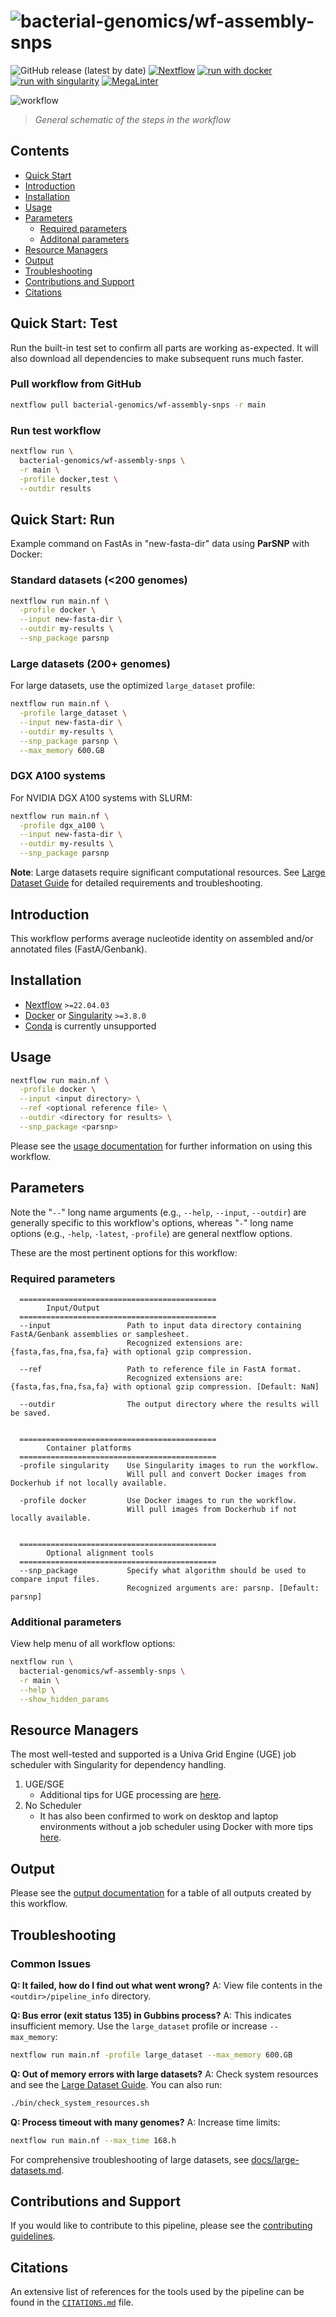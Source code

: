 <h1>
  <picture>
    <source media="(prefers-color-scheme: dark)" srcset="docs/images/wf-assembly-snps_logo_dark.png">
    <img alt="bacterial-genomics/wf-assembly-snps" src="docs/images/wf-assembly-snps_logo_light.png">
  </picture>
</h1>

![GitHub release (latest by date)](https://img.shields.io/github/v/release/bacterial-genomics/wf-assembly-snps)
[![Nextflow](https://img.shields.io/badge/nextflow%20DSL2-%E2%89%A522.04.3-23aa62.svg)](https://www.nextflow.io/)
[![run with docker](https://img.shields.io/badge/run%20with-docker-0db7ed?labelColor=000000&logo=docker)](https://www.docker.com/)
[![run with singularity](https://img.shields.io/badge/run%20with-singularity-1d355c.svg?labelColor=000000)](https://sylabs.io/docs/)
[![MegaLinter](https://github.com/bacterial-genomics/wf-assembly-snps/actions/workflows/mega-linter.yml/badge.svg)](https://github.com/bacterial-genomics/wf-assembly-snps/actions/workflows/mega-linter.yml)

![workflow](docs/images/wf-assembly-snps_workflow.png)

> _General schematic of the steps in the workflow_

## Contents

- [Quick Start](#quick-start-test)
- [Introduction](#introduction)
- [Installation](#installation)
- [Usage](#usage)
- [Parameters](#parameters)
  - [Required parameters](#required-parameters)
  - [Additonal parameters](#additional-parameters)
- [Resource Managers](#resource-managers)
- [Output](#output)
- [Troubleshooting](#troubleshooting)
- [Contributions and Support](#contributions-and-support)
- [Citations](#citations)

## Quick Start: Test

Run the built-in test set to confirm all parts are working as-expected. It will also download all dependencies to make subsequent runs much faster.

### Pull workflow from GitHub

```bash
nextflow pull bacterial-genomics/wf-assembly-snps -r main
```

### Run test workflow

```bash
nextflow run \
  bacterial-genomics/wf-assembly-snps \
  -r main \
  -profile docker,test \
  --outdir results
```

## Quick Start: Run

Example command on FastAs in "new-fasta-dir" data using **ParSNP** with Docker:

### Standard datasets (<200 genomes)

```bash
nextflow run main.nf \
  -profile docker \
  --input new-fasta-dir \
  --outdir my-results \
  --snp_package parsnp
```

### Large datasets (200+ genomes)

For large datasets, use the optimized `large_dataset` profile:

```bash
nextflow run main.nf \
  -profile large_dataset \
  --input new-fasta-dir \
  --outdir my-results \
  --snp_package parsnp \
  --max_memory 600.GB
```

### DGX A100 systems

For NVIDIA DGX A100 systems with SLURM:

```bash
nextflow run main.nf \
  -profile dgx_a100 \
  --input new-fasta-dir \
  --outdir my-results \
  --snp_package parsnp
```

**Note**: Large datasets require significant computational resources. See [Large Dataset Guide](docs/large-datasets.md) for detailed requirements and troubleshooting.

## Introduction

This workflow performs average nucleotide identity on assembled and/or annotated files (FastA/Genbank).

## Installation

- [Nextflow](https://www.nextflow.io/docs/latest/getstarted.html#installation) `>=22.04.03`
- [Docker](https://docs.docker.com/engine/installation/) or [Singularity](https://www.sylabs.io/guides/3.0/user-guide/) `>=3.8.0`
- [Conda](https://docs.conda.io/projects/conda/en/latest/user-guide/install/index.html) is currently unsupported

## Usage

```bash
nextflow run main.nf \
  -profile docker \
  --input <input directory> \
  --ref <optional reference file> \
  --outdir <directory for results> \
  --snp_package <parsnp>
```

Please see the [usage documentation](docs/usage.md) for further information on using this workflow.

## Parameters

Note the "`--`" long name arguments (e.g., `--help`, `--input`, `--outdir`) are generally specific to this workflow's options, whereas "`-`" long name options (e.g., `-help`, `-latest`, `-profile`) are general nextflow options.

These are the most pertinent options for this workflow:

### Required parameters

```console
  ============================================
        Input/Output
  ============================================
  --input                 Path to input data directory containing FastA/Genbank assemblies or samplesheet.
                          Recognized extensions are:  {fasta,fas,fna,fsa,fa} with optional gzip compression.

  --ref                   Path to reference file in FastA format.
                          Recognized extensions are:  {fasta,fas,fna,fsa,fa} with optional gzip compression. [Default: NaN]

  --outdir                The output directory where the results will be saved.


  ============================================
        Container platforms
  ============================================
  -profile singularity    Use Singularity images to run the workflow.
                          Will pull and convert Docker images from Dockerhub if not locally available.

  -profile docker         Use Docker images to run the workflow.
                          Will pull images from Dockerhub if not locally available.


  ============================================
        Optional alignment tools
  ============================================
  --snp_package           Specify what algorithm should be used to compare input files.
                          Recognized arguments are: parsnp. [Default: parsnp]
```

### Additional parameters

View help menu of all workflow options:

```bash
nextflow run \
  bacterial-genomics/wf-assembly-snps \
  -r main \
  --help \
  --show_hidden_params
```

## Resource Managers

The most well-tested and supported is a Univa Grid Engine (UGE) job scheduler with Singularity for dependency handling.

1. UGE/SGE
    - Additional tips for UGE processing are [here](docs/HPC-UGE-scheduler.md).
2. No Scheduler
    - It has also been confirmed to work on desktop and laptop environments without a job scheduler using Docker with more tips [here](docs/local-device.md).

## Output

Please see the [output documentation](docs/output.md) for a table of all outputs created by this workflow.

## Troubleshooting

### Common Issues

**Q: It failed, how do I find out what went wrong?**
A: View file contents in the `<outdir>/pipeline_info` directory.

**Q: Bus error (exit status 135) in Gubbins process?**
A: This indicates insufficient memory. Use the `large_dataset` profile or increase `--max_memory`:
```bash
nextflow run main.nf -profile large_dataset --max_memory 600.GB
```

**Q: Out of memory errors with large datasets?**
A: Check system resources and see the [Large Dataset Guide](docs/large-datasets.md). You can also run:
```bash
./bin/check_system_resources.sh
```

**Q: Process timeout with many genomes?**
A: Increase time limits:
```bash
nextflow run main.nf --max_time 168.h
```

For comprehensive troubleshooting of large datasets, see [docs/large-datasets.md](docs/large-datasets.md).

## Contributions and Support

If you would like to contribute to this pipeline, please see the [contributing guidelines](.github/CONTRIBUTING.md).

## Citations

An extensive list of references for the tools used by the pipeline can be found in the [`CITATIONS.md`](CITATIONS.md) file.
